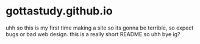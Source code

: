 # gottastudy.github.io
uhh so this is my first time making a site so its gonna be terrible, so expect bugs or bad web design. this is a really short README so uhh bye ig?


